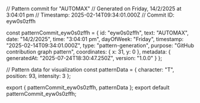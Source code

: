 // Pattern commit for "AUTOMAX"
// Generated on Friday, 14/2/2025 at 3:04:01 pm
// Timestamp: 2025-02-14T09:34:01.000Z
// Commit ID: eyw0s0zffh

const patternCommit_eyw0s0zffh = {
  id: "eyw0s0zffh",
  text: "AUTOMAX",
  date: "14/2/2025",
  time: "3:04:01 pm",
  dayOfWeek: "Friday",
  timestamp: "2025-02-14T09:34:01.000Z",
  type: "pattern-generation",
  purpose: "GitHub contribution graph pattern",
  coordinates: {
    x: 31,
    y: 0
  },
  metadata: {
    generatedAt: "2025-07-24T18:30:47.250Z",
    version: "1.0.0"
  }
};

// Pattern data for visualization
const patternData = {
  character: "T",
  position: 93,
  intensity: 3
};

export { patternCommit_eyw0s0zffh, patternData };
export default patternCommit_eyw0s0zffh;
